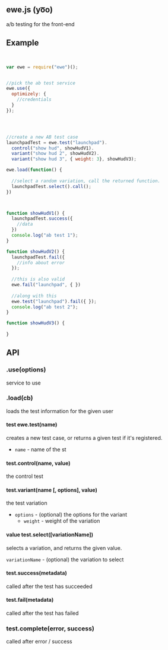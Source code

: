 ## ewe.js (yo͞o)


a/b testing for the front-end


## Example

```javascript


var ewe = require("ewe")();


//pick the ab test service
ewe.use({
  optimizely: {
    //credentials
  }
});




//create a new AB test case
launchpadTest = ewe.test("launchpad").
  control("show hud", showHudV1).
  variant("show hud 2", showHudV2).
  variant("show hud 3", { weight: 3}, showHudV3);

ewe.load(function() {
  
  //select a random variation, call the returned function.
  launchpadTest.select().call();
})



function showHudV1() {
  launchpadTest.success({
    //data
  })
  console.log("ab test 1");
}

function showHudV2() {
  launchpadTest.fail({
    //info about error
  });
    
  //this is also valid
  ewe.fail("launchpad", { })
  
  //along with this
  ewe.test("launchpad").fail({ });
  console.log("ab test 2");
}

function showHudV3() {
  
}

```



## API

### .use(options)

service to use

### .load(cb)

loads the test information for the given user

#### test ewe.test(name) 

creates a new test case, or returns a given test if it's registered.

- `name` - name of the st

#### test.control(name, value)

the control test

#### test.variant(name [, options], value)

the test variation

- `options` - (optional) the options for the variant
  - `weight` - weight of the variation



#### value test.select([variationName])

selects a variation, and returns the given value.

`variationName` - (optional) the variation to select




#### test.success(metadata)

called after the test has succeeded

#### test.fail(metadata)

called after the test has failed

### test.complete(error, success)

called after error / success






